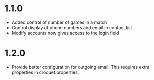 # 1.1.0
* Added control of number of games in a match
* Control display of phone numbers and email in contact list
* Modify accounts now gives access to the login field

# 1.2.0
* Provide better configuration for outgoing email. This requires extra properties in croquet.properties.
